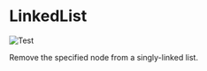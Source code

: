 # LinkedList

![Test](https://github.com/banevare/LinkedList/workflows/Test/badge.svg)

Remove the specified node from a singly-linked list.

